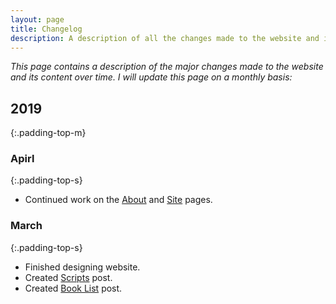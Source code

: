 ```yaml
---
layout: page
title: Changelog
description: A description of all the changes made to the website and its content over time.
---
```


*This page contains a description of the major changes made to the website and its content over time.*
*I will update this page on a monthly basis:*

## 2019
{:.padding-top-m}

### Apirl
{:.padding-top-s}
* Continued work on the [About](/about) and [Site](/site) pages.


### March
{:.padding-top-s}

* Finished designing website.
* Created [Scripts](/posts/scripts) post.
* Created [Book List](/posts/book-list) post.